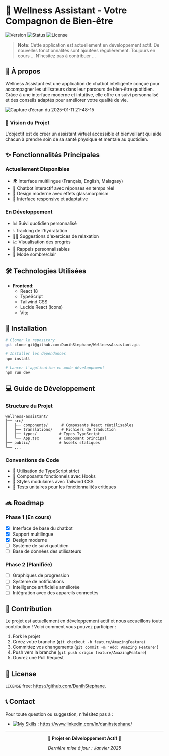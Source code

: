 # 🌟 Wellness Assistant - Votre Compagnon de Bien-être

![Version](https://img.shields.io/badge/version-0.1.0--alpha-blue)
![Status](https://img.shields.io/badge/status-en%20développement-orange)
![License](https://img.shields.io/badge/license-MIT-green)

> **Note**: Cette application est actuellement en développement actif. De nouvelles fonctionnalités sont ajoutées régulièrement. Toujours en cours ... N'hesitez pas à contribuer ...

## 📖 À propos

Wellness Assistant est une application de chatbot intelligente conçue pour accompagner les utilisateurs dans leur parcours de bien-être quotidien. Grâce à une interface moderne et intuitive, elle offre un suivi personnalisé et des conseils adaptés pour améliorer votre qualité de vie.

![Capture d’écran du 2025-01-11 21-48-15](https://github.com/user-attachments/assets/328fe455-1b55-40f9-bd1f-e95b37f540f3)


### 🎯 Vision du Projet

L'objectif est de créer un assistant virtuel accessible et bienveillant qui aide chacun à prendre soin de sa santé physique et mentale au quotidien.

## ✨ Fonctionnalités Principales

### Actuellement Disponibles
- 🌍 Interface multilingue (Français, English, Malagasy)
- 💬 Chatbot interactif avec réponses en temps réel
- 🎨 Design moderne avec effets glassmorphism
- 📱 Interface responsive et adaptative

### En Développement
- 📊 Suivi quotidien personnalisé
- 💧 Tracking de l'hydratation
- 🧘‍♂️ Suggestions d'exercices de relaxation
- 📈 Visualisation des progrès
- 🔔 Rappels personnalisables
- 🌙 Mode sombre/clair

## 🛠 Technologies Utilisées

- **Frontend**:
  - React 18
  - TypeScript
  - Tailwind CSS
  - Lucide React (icons)
  - Vite

## 🚀 Installation

```bash
# Cloner le repository
git clone git@github.com:DanihStephane/WellnessAssistant.git

# Installer les dépendances
npm install

# Lancer l'application en mode développement
npm run dev
```

## 💻 Guide de Développement

### Structure du Projet
```
wellness-assistant/
├── src/
│   ├── components/      # Composants React réutilisables
│   ├── translations/    # Fichiers de traduction
│   ├── types/          # Types TypeScript
│   └── App.tsx         # Composant principal
├── public/             # Assets statiques
└── ...
```

### Conventions de Code
- 🔷 Utilisation de TypeScript strict
- 🔷 Composants fonctionnels avec Hooks
- 🔷 Styles modulaires avec Tailwind CSS
- 🔷 Tests unitaires pour les fonctionnalités critiques

## 🔜 Roadmap

### Phase 1 (En cours)
- [x] Interface de base du chatbot
- [x] Support multilingue
- [x] Design moderne
- [ ] Système de suivi quotidien
- [ ] Base de données des utilisateurs

### Phase 2 (Planifiée)
- [ ] Graphiques de progression
- [ ] Système de notifications
- [ ] Intelligence artificielle améliorée
- [ ] Intégration avec des appareils connectés

## 🤝 Contribution

Le projet est actuellement en développement actif et nous accueillons toute contribution ! Voici comment vous pouvez participer :

1. Fork le projet
2. Créez votre branche (`git checkout -b feature/AmazingFeature`)
3. Committez vos changements (`git commit -m 'Add: Amazing Feature'`)
4. Push vers la branche (`git push origin feature/AmazingFeature`)
5. Ouvrez une Pull Request

## 📝 License

 `LICENSE` free: https://github.com/DanihStephane.

## 📞 Contact

Pour toute question ou suggestion, n'hésitez pas à :
- [![My Skills](https://skillicons.dev/icons?i=linkedin)](https://skillicons.dev) : https://www.linkedin.com/in/danihstephane/

---

<div align="center">

**🚧 Projet en Développement Actif 🚧**

_Dernière mise à jour : Janvier 2025_

</div>
